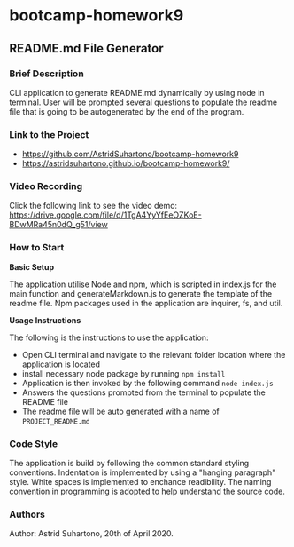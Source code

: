 # bootcamp-homework9

## README.md File Generator

### Brief Description

CLI application to generate README.md dynamically by using node in terminal. User will be prompted several questions to populate the readme file that is going to be autogenerated by the end of the program. 

### Link to the Project

* https://github.com/AstridSuhartono/bootcamp-homework9
* https://astridsuhartono.github.io/bootcamp-homework9/

### Video Recording

Click the following link to see the video demo: https://drive.google.com/file/d/1TgA4YyYfEeOZKoE-BDwMRa45n0dQ_g51/view

### How to Start

**Basic Setup**

The application utilise Node and npm, which is scripted in index.js for the main function and generateMarkdown.js to generate the template of the readme file. Npm packages used in the application are inquirer, fs, and util.

**Usage Instructions**

The following is the instructions to use the application:
* Open CLI terminal and navigate to the relevant folder location where the application is located
* install necessary node package by running `npm install`
* Application is then invoked by the following command `node index.js`
* Answers the questions prompted from the terminal to populate the README file
* The readme file will be auto generated with a name of `PROJECT_README.md`


### Code Style

The application is build by following the common standard styling conventions. Indentation is implemented by using a "hanging paragraph" style. 
White spaces is implemented to enchance readibility. The naming convention in programming is adopted to help understand the source code.

### Authors

Author: Astrid Suhartono, 20th of April 2020.